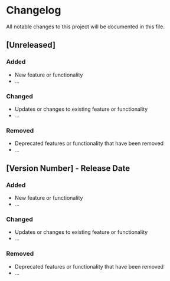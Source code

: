 # Changelog

All notable changes to this project will be documented in this file.

## [Unreleased]

### Added

- New feature or functionality
- ...

### Changed

- Updates or changes to existing feature or functionality
- ...

### Removed

- Deprecated features or functionality that have been removed
- ...

## [Version Number] - Release Date

### Added

- New feature or functionality
- ...

### Changed

- Updates or changes to existing feature or functionality
- ...

### Removed

- Deprecated features or functionality that have been removed
- ...

